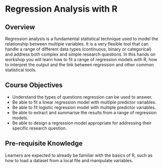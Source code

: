 # Regression Analysis with R

## Overview
Regression analysis is a fundamental statistical technique used to model the relationship between multiple variables. It is a very flexible tool that can handle a range of different data types (continuous, binary or categorical) and address both complex and simple research questions. In this hands on workshop you will learn how to fit a range of regression models with R, how to interpret the output and the link between regression and other common statistical tools.

## Course Objectives
- Understand the types of questions regression can be used to answer.
- Be able to fit a linear regression model with multiple predictor variables.
- Be able to fit logistic regression model with multiple predictor variables.
- Be able to extract and summarise the results from a range of regression models.
- Be able to design a regression model appropriate for addressing their specific research question.

## Pre-requisite Knowledge

Learners are expected to already be familiar with the basics of R, such as how to load a dataset from a local file and manipulate variables.